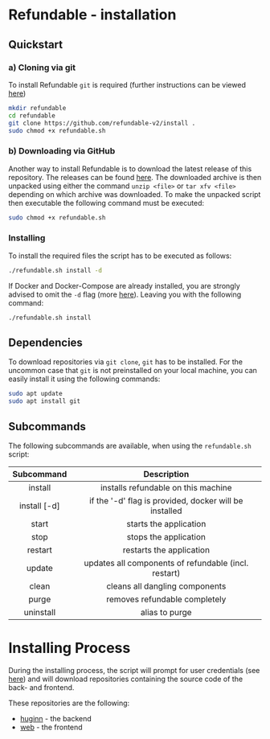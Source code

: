 # Refundable - installation

## Quickstart

### a) Cloning via git

To install Refundable `git` is required (further instructions can be viewed [here](#dependencies))

```bash
mkdir refundable
cd refundable
git clone https://github.com/refundable-v2/install .
sudo chmod +x refundable.sh
```

### b) Downloading via GitHub

Another way to install Refundable is to download the latest release of this repository. The releases can be found [here](https://github.com/refundable-v2/install/releases).
The downloaded archive is then unpacked using either the command `unzip <file>` or `tar xfv <file>` depending on which archive was downloaded.
To make the unpacked script then executable the following command must be executed:
```bash
sudo chmod +x refundable.sh
```

### Installing

To install the required files the script has to be executed as follows:
```bash
./refundable.sh install -d
```

If Docker and Docker-Compose are already installed, you are strongly advised to omit the `-d` flag (more [here](#subcommands)). Leaving you with the following command:
```bash
./refundable.sh install
```

## Dependencies

To download repositories via `git clone`, `git` has to be installed. For the uncommon case that `git` is not preinstalled on your local machine, you can easily install it using the following commands:
```bash
sudo apt update
sudo apt install git
```

## Subcommands

The following subcommands are available, when using the `refundable.sh` script:

|  Subcommand  |                      Description                       |
| :----------: | :----------------------------------------------------: |
|   install    |          installs refundable on this machine           |
| install [-d] | if the '-d' flag is provided, docker will be installed |
|    start     |                 starts the application                 |
|     stop     |                 stops the application                  |
|   restart    |                restarts the application                |
|    update    |  updates all components of refundable (incl. restart)  |
|    clean     |             cleans all dangling components             |
|    purge     |             removes refundable completely              |
|  uninstall   |                     alias to purge                     |

# Installing Process

During the installing process, the script will prompt for user credentials (see [here](config/README.md)) and will download repositories containing the source code of the back- and frontend.

These repositories are the following:
 - [huginn](https://github.com/refundable-v2/huginn) - the backend
 - [web](https://github.com/refundable-v2/web) - the frontend

